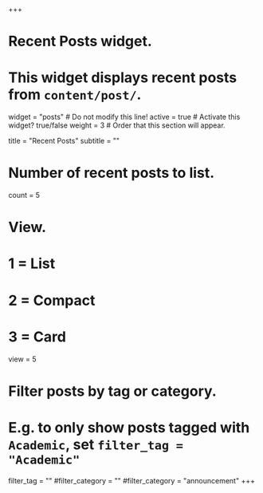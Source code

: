 +++
# Recent Posts widget.
# This widget displays recent posts from `content/post/`.
widget = "posts"  # Do not modify this line!
active = true  # Activate this widget? true/false
weight = 3  # Order that this section will appear.

title = "Recent Posts"
subtitle = ""

# Number of recent posts to list.
count = 5

# View.
#   1 = List
#   2 = Compact
#   3 = Card
view = 5

# Filter posts by tag or category.
#  E.g. to only show posts tagged with `Academic`, set `filter_tag = "Academic"`
filter_tag = ""
#filter_category = "" #filter_category = "announcement"
+++

